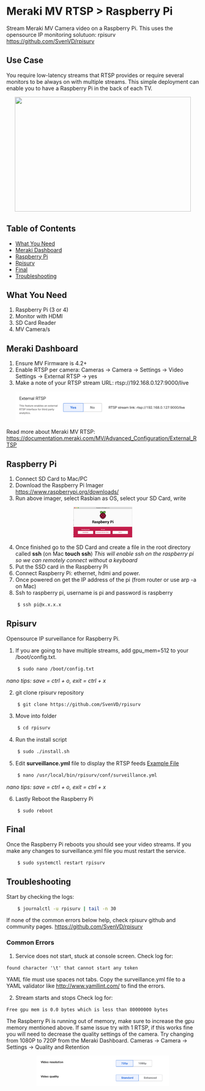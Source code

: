 # Meraki MV RTSP > Raspberry Pi

Stream Meraki MV Camera video on a Raspberry Pi. This uses the opensource IP monitoring solutuon: rpisurv https://github.com/SvenVD/rpisurv

## Use Case
You require low-latency streams that RTSP provides or require several monitors to be always on with multiple streams. This simple deployment can enable you to have a Raspberry Pi in the back of each TV.

<p align="center">
  <img width="460" height="300" src="https://github.com/benbenbenbenbenbenbenbenbenben/meraki-mv-rtsp-raspberrypi/blob/master/preview.jpg?raw=true">
</p>

## Table of Contents
- [What You Need](#what-you-need)
- [Meraki Dashboard](#meraki-dashboard)
- [Raspberry Pi](#raspberry-pi)
- [Rpisurv](#rpisurv)
- [Final](#final)
- [Troubleshooting](#troubleshooting)

## What You Need
1. Raspberry Pi (3 or 4)
2. Monitor with HDMI
3. SD Card Reader
4. MV Camera/s

## Meraki Dashboard
1. Ensure MV Firmware is 4.2+
2. Enable RTSP per camera: Cameras -> Camera -> Settings -> Video Settings -> External RTSP -> yes
3. Make a note of your RTSP stream URL: rtsp://192.168.0.127:9000/live

<p align="center">
  <img height="80" src="https://github.com/benbenbenbenbenbenbenbenbenben/meraki-mv-rtsp-raspberrypi/blob/master/rtsp.png?raw=true">
</p>

Read more about Meraki MV RTSP:
https://documentation.meraki.com/MV/Advanced_Configuration/External_RTSP

## Raspberry Pi
1. Connect SD Card to Mac/PC
2. Download the Raspberry Pi Imager
        https://www.raspberrypi.org/downloads/
3. Run above imager, select Rasbian as OS, select your SD Card, write
<p align="center">
  <img height="80" src="https://github.com/benbenbenbenbenbenbenbenbenben/meraki-mv-rtsp-raspberrypi/blob/master/imager.png?raw=true">
</p>

4. Once finished go to the SD Card and create a file in the root directory called **ssh** (on Mac **touch ssh**)
        *This will enable ssh on the raspberry pi so we can remotely connect without a keyboard*
5. Put the SSD card in the Raspberry Pi
6. Connect Raspberry Pi: ethernet, hdmi and power.
7. Once powered on get the IP address of the pi (from router or use arp -a on Mac)
8. Ssh to raspberry pi, username is pi and password is raspberry
```bash
    $ ssh pi@x.x.x.x
```

## Rpisurv
Opensource IP surveillance for Raspberry Pi.

1. If you are going to have multiple streams, add gpu_mem=512 to your /boot/config.txt.
```bash
    $ sudo nano /boot/config.txt
```
*nano tips: save = ctrl + o, exit = ctrl + x*

2. git clone rpisurv repository
```bash
    $ git clone https://github.com/SvenVD/rpisurv
```
3. Move into folder 
```bash
    $ cd rpisurv
```
4. Run the install script
```bash
    $ sudo ./install.sh
```
5. Edit **surveillance.yml** file to display the RTSP feeds [Example File](https://github.com/benbenbenbenbenbenbenbenbenben/meraki-mv-rtsp-raspberrypi/blob/master/surveillance.yml)
```bash
    $ nano /usr/local/bin/rpisurv/conf/surveillance.yml 
```
*nano tips: save = ctrl + o, exit = ctrl + x*

6. Lastly Reboot the Raspberry Pi
```bas
    $ sudo reboot
```

## Final
Once the Raspberry Pi reboots you should see your video streams. 
If you make any changes to surveillance.yml file you must restart the service.
```bash
    $ sudo systemctl restart rpisurv
```

## Troubleshooting
Start by checking the logs:
```bash
    $ journalctl -u rpisurv | tail -n 30
```
If none of the common errors below help, check rpisurv github and community pages.
https://github.com/SvenVD/rpisurv

### Common Errors
1. Service does not start, stuck at console screen.
Check log for:
```
found character '\t' that cannot start any token
```
YAML file must use spaces not tabs. Copy the surveillance.yml file to a YAML validator like http://www.yamllint.com/ to find the errors.

2. Stream starts and stops
Check log for:
```
Free gpu mem is 0.0 bytes which is less than 80000000 bytes
```
The Raspberry Pi is running out of memory, make sure to increase the gpu memory mentioned above.
If same issue try with 1 RTSP, if this works fine you will need to decrease the quality settings of the camera.
Try changing from 1080P to 720P from the Meraki Dashboard.
Cameras -> Camera -> Settings -> Quality and Retention
<p align="center">
  <img height="80" src="https://github.com/benbenbenbenbenbenbenbenbenben/meraki-mv-rtsp-raspberrypi/blob/master/quality.png?raw=true">
</p>
